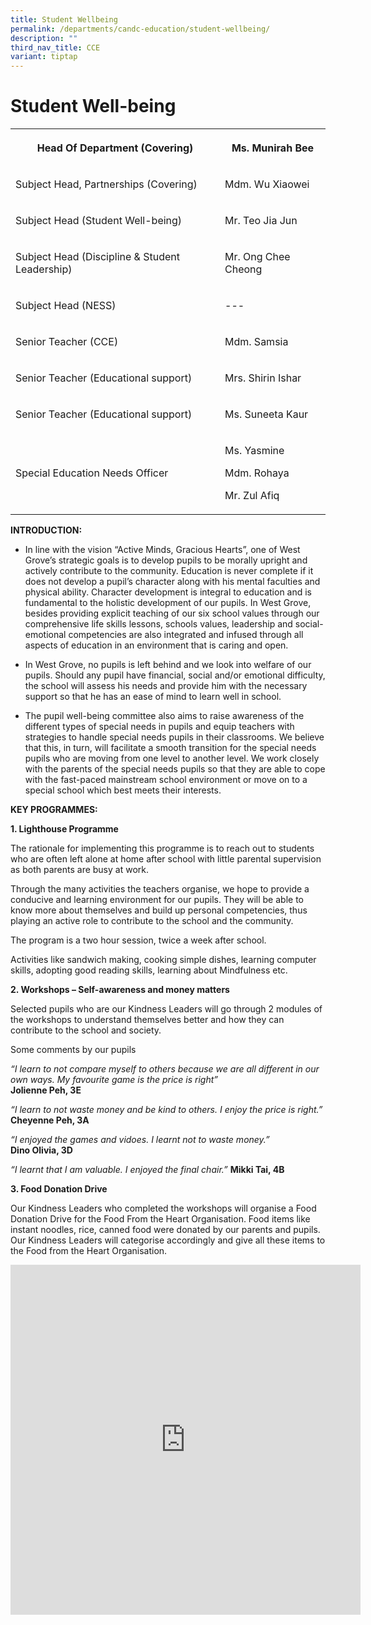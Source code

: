 ```yaml
---
title: Student Wellbeing
permalink: /departments/candc-education/student-wellbeing/
description: ""
third_nav_title: CCE
variant: tiptap
---
```

<h1>Student Well-being</h1>
<table style="minWidth: 50px">
<colgroup>
<col>
<col>
</colgroup>
<tbody>
<tr>
<th rowspan="1" colspan="1">
<p>Head Of Department (Covering)</p>
</th>
<th rowspan="1" colspan="1">
<p>Ms. Munirah Bee
<br>
</p>
</th>
</tr>
<tr>
<td rowspan="1" colspan="1">
<p>Subject Head, Partnerships (Covering)
<br>
</p>
</td>
<td rowspan="1" colspan="1">
<p>Mdm. Wu Xiaowei
<br>
</p>
</td>
</tr>
<tr>
<td rowspan="1" colspan="1">
<p>Subject Head (Student Well-being)
<br>
</p>
</td>
<td rowspan="1" colspan="1">
<p>Mr. Teo Jia Jun
<br>
</p>
</td>
</tr>
<tr>
<td rowspan="1" colspan="1">
<p>Subject Head (Discipline &amp; Student Leadership)</p>
</td>
<td rowspan="1" colspan="1">
<p>Mr. Ong Chee Cheong</p>
</td>
</tr>
<tr>
<td rowspan="1" colspan="1">
<p>Subject Head (NESS)</p>
</td>
<td rowspan="1" colspan="1">
<p>---
<br>
</p>
</td>
</tr>
<tr>
<td rowspan="1" colspan="1">
<p>Senior Teacher (CCE)</p>
</td>
<td rowspan="1" colspan="1">
<p>Mdm. Samsia
<br>
</p>
</td>
</tr>
<tr>
<td rowspan="1" colspan="1">
<p>Senior Teacher (Educational support)
<br>
</p>
</td>
<td rowspan="1" colspan="1">
<p>Mrs. Shirin Ishar
<br>
</p>
</td>
</tr>
<tr>
<td rowspan="1" colspan="1">
<p>Senior Teacher (Educational support)
<br>
</p>
</td>
<td rowspan="1" colspan="1">
<p>Ms. Suneeta Kaur
<br>
</p>
</td>
</tr>
<tr>
<td rowspan="1" colspan="1">
<p>Special Education Needs Officer
<br>
</p>
</td>
<td rowspan="1" colspan="1">
<p>Ms. Yasmine</p>
<p>Mdm. Rohaya</p>
<p>Mr. Zul Afiq</p>
</td>
</tr>
</tbody>
</table>
<p><strong>INTRODUCTION:</strong>
</p>
<ul data-tight="true" class="tight">
<li>
<p>In line with the vision “Active Minds, Gracious Hearts”, one of West Grove’s
strategic goals is to develop pupils to be morally upright and actively
contribute to the community. Education is never complete if it does not
develop a pupil’s character along with his mental faculties and physical
ability. Character development is integral to education and is fundamental
to the holistic development of our pupils. In West Grove, besides providing
explicit teaching of our six school values through our comprehensive life
skills lessons, schools values, leadership and social-emotional competencies
are also integrated and infused through all aspects of education in an
environment that is caring and open.</p>
</li>
<li>
<p>In West Grove, no pupils is left behind and we look into welfare of our
pupils. Should any pupil have financial, social and/or emotional difficulty,
the school will assess his needs and provide him with the necessary support
so that he has an ease of mind to learn well in school.</p>
</li>
<li>
<p>The pupil well-being committee also aims to raise awareness of the different
types of special needs in pupils and equip teachers with strategies to
handle special needs pupils in their classrooms. We believe that this,
in turn, will facilitate a smooth transition for the special needs pupils
who are moving from one level to another level. We work closely with the
parents of the special needs pupils so that they are able to cope with
the fast-paced mainstream school environment or move on to a special school
which best meets their interests.</p>
</li>
</ul>
<p><strong>KEY PROGRAMMES:</strong>
</p>
<p><strong>1. Lighthouse Programme</strong>
</p>
<p>The rationale for implementing this programme is to reach out to students
who are often left alone at home after school with little parental supervision
as both parents are busy at work.</p>
<p>Through the many activities the teachers organise, we hope to provide
a conducive and learning environment for our pupils. They will be able
to know more about themselves and build up personal competencies, thus
playing an active role to contribute to the school and the community.</p>
<p>The program is a two hour session, twice a week after school.</p>
<p>Activities like sandwich making, cooking simple dishes, learning computer
skills, adopting good reading skills, learning about Mindfulness etc.</p>
<p><strong>2. Workshops – Self-awareness and money matters</strong>
</p>
<p>Selected pupils who are our Kindness Leaders will go through 2 modules
of the workshops to understand themselves better and how they can contribute
to the school and society.</p>
<p>Some comments by our pupils</p>
<p><em>“I learn to not compare myself to others because we are all different in our own ways. My favourite game is the price is right”</em> 
<br><strong>Jolienne Peh, 3E</strong>
</p>
<p><em>“I learn to not waste money and be kind to others. I enjoy the price is right.”</em> 
<br><strong>Cheyenne Peh, 3A</strong>
</p>
<p><em>“I enjoyed the games and vidoes. I learnt not to waste money.”</em> 
<br><strong>Dino Olivia, 3D</strong>
</p>
<p><em>“I learnt that I am valuable. I enjoyed the final chair.”</em>  <strong>Mikki Tai, 4B</strong>
</p>
<p><strong>3. Food Donation Drive</strong>
</p>
<p>Our Kindness Leaders who completed the workshops will organise a Food
Donation Drive for the Food From the Heart Organisation. Food items like
instant noodles, rice, canned food were donated by our parents and pupils.
Our Kindness Leaders will categorise accordingly and give all these items
to the Food from the Heart Organisation.</p>
<div class="iframe-wrapper">
<iframe height="560" width="560" allowfullscreen="true" frameborder="0" src="https://docs.google.com/presentation/d/e/2PACX-1vSwz_czG7mpmzOJeQWBouzcE8r84iDilR0mfQB3_z-FGQvCU7bktPMwv9ILWKiwLoJxZdjiXgPlhbUE/embed?start=true&amp;loop=true&amp;delayms=3000"></iframe>
</div>
<p></p>